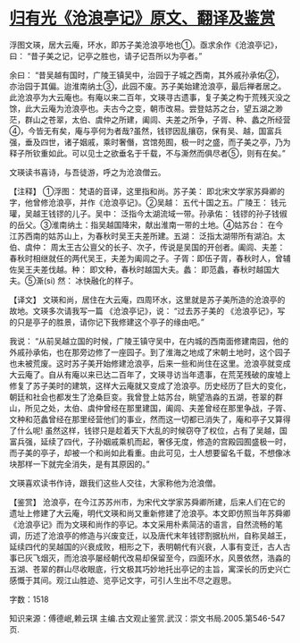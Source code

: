 # [归有光《沧浪亭记》原文、翻译及鉴赏](https://www.vrrw.net/wx/14156.html)

浮图文瑛，居大云庵，环水，即苏子美沧浪亭地也①。亟求余作《沧浪亭记》，曰： “昔子美之记，记亭之胜也，请子记吾所以为亭者。”

余曰： “昔吴越有国时，广陵王镇吴中，治园于子城之西南，其外戚孙承佑②，亦治园于其偏。迨淮南纳土③，此园不废。苏子美始建沧浪亭，最后禅者居之。此沧浪亭为大云庵也。有庵以来二百年，文瑛寻古遗事，复子美之构于荒残灭没之馀，此大云庵为沧浪亭也。夫古今之变，朝市改易。尝登姑苏之台，望五湖之渺茫，群山之苍翠，太伯、虞仲之所建，阖闾、夫差之所争，子胥、种、蠡之所经营④，今皆无有矣，庵与亭何为者哉?虽然，钱镠因乱攘窃，保有吴、越，国富兵强，垂及四世，诸子姻戚，乘时奢僭，宫馆苑囿，极一时之盛，而子美之亭，乃为释子所钦重如此。可以见士之欲垂名于千载，不与澌然而俱尽者⑤，则有在矣。”

文瑛读书喜诗，与吾徒游，呼之为沧浪僧云。



【注释】 ①浮图： 梵语的音译，这里指和尚。苏子美： 即北宋文学家苏舜卿的字，他曾修沧浪亭，并作《沧浪亭记》。②吴越： 五代十国之五。广陵王： 钱元瓘，吴越王钱镠的儿子。吴中： 泛指今太湖流域一带。孙承佑： 钱镠的孙子钱俶的岳父。③淮南纳土：指吴越国降宋，献出淮南一带的土地。④姑苏台： 在今江苏西南的姑苏山上，为春秋时吴王夫差所建。五湖： 泛指太湖带所有湖泊。太伯、虞仲： 周太王古公亶父的长子、次子，传说是吴国的开创者。阖闾、夫差： 春秋时相继就任的两代吴王，夫差为阖闾之子。子胥：即伍子胥，春秋时人，曾辅佐吴王夫差伐越。种： 即文种，春秋时越国大夫。蠡： 即范蠡，春秋时越国大夫。⑤澌(si) 然： 冰快融化的样子。

【译文】 文瑛和尚，居住在大云庵，四周环水，这里就是苏子美所造的沧浪亭的故地。文瑛多次请我写一篇 《沧浪亭记》，说： “过去苏子美的 《沧浪亭记》，写的只是亭子的胜景，请你记下我修建这个亭子的缘由吧。”

我说： “从前吴越立国的时候，广陵王镇守吴中，在内城的西南面修建南园，他的外戚孙承佑，也在那旁边修了一座园子。到了淮海之地成了宋朝土地时，这个园子也未被荒废。这时苏子美开始修建沧浪亭，后来一些和尚住在这里。沧浪亭就变成大云庵了。自从有庵以来已达二百年了，文瑛寻访当年遗事，在荒芜残破的废墟上修复了苏子美时的建筑，这样大云庵就又变成了沧浪亭。历史经历了巨大的变化，朝廷和社会也都发生了沧桑巨变。我曾登上姑苏台，眺望浩淼的五湖，苍翠的群山，所见之处，太伯、虞仲曾经在那里建国，阖闾、夫差曾经在那里争战，子胥、文种和范蠡曾经在那里经营他们的事业，然而这一切都已消失了，庵和亭子又算得了什么呢! 虽然这样，钱镠只是趁着天下大乱的时候窃夺了权位，占有了吴越，国富兵强，延续了四代，子孙姻戚乘机而起，奢侈无度，修造的宫殿园囿盛极一时，而子美的亭子，却被一个和尚如此看重。由此可见，士人想要留名千载，不想像冰块那样一下就完全消失，是有其原因的。”

文瑛喜欢读书作诗，跟我们这些人交往，大家称他为沧浪僧。

【鉴赏】 沧浪亭，在今江苏苏州市，为宋代文学家苏舜卿所建，后来人们在它的遗址上修建了大云庵，明代文瑛和尚又重新修建了沧浪亭。本文即仿照当年苏舜卿《沧浪亭记》而为文瑛和尚作的亭记。本文采用朴素简洁的语言，自然流畅的笔调，历述了沧浪亭的修造与兴废变迁，以及唐代末年钱镠割据杭州，自称吴越王，延续四代的吴越国的兴衰成败，相形之下，表明朝代有兴衰，人事有变迁，古人古事已灰飞烟灭，而沧浪亭屡经朝代改易却保留至今，四面环水，风景依然，浩淼的五湖、苍翠的群山尽收眼底，行文极其巧妙地托出亭记的主旨，寓深长的历史兴亡感慨于其间。观江山胜迹、览亭记文字，可引人生出不尽之遐思。

字数：1518

知识来源：傅德岷,赖云琪 主编.古文观止鉴赏.武汉：崇文书局.2005.第546-547页.

